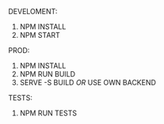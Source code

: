 DEVELOMENT:
1. NPM INSTALL
2. NPM START

PROD:
1. NPM INSTALL
2. NPM RUN BUILD
3. SERVE -S BUILD *OR* USE OWN BACKEND


TESTS:
1. NPM RUN TESTS